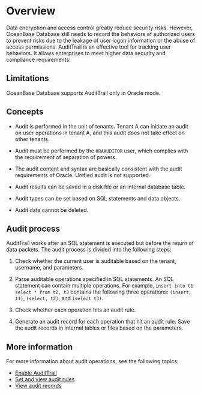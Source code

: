# Overview

Data encryption and access control greatly reduce security risks. However, OceanBase Database still needs to record the behaviors of authorized users to prevent risks due to the leakage of user logon information or the abuse of access permissions. AuditTrail is an effective tool for tracking user behaviors. It allows enterprises to meet higher data security and compliance requirements. 

## Limitations

OceanBase Database supports AuditTrail only in Oracle mode. 

## Concepts

* Audit is performed in the unit of tenants. Tenant A can initiate an audit on user operations in tenant A, and this audit does not take effect on other tenants. 

* Audit must be performed by the `ORAAUDITOR` user, which complies with the requirement of separation of powers. 

* The audit content and syntax are basically consistent with the audit requirements of Oracle. Unified audit is not supported. 

* Audit results can be saved in a disk file or an internal database table. 

* Audit types can be set based on SQL statements and data objects. 

* Audit data cannot be deleted. 

## Audit process

AuditTrail works after an SQL statement is executed but before the return of data packets. The audit process is divided into the following steps:

1. Check whether the current user is auditable based on the tenant, username, and parameters. 

2. Parse auditable operations specified in SQL statements. An SQL statement can contain multiple operations. For example, `insert into t1 select * from t2, t3` contains the following three operations: `(insert, t1)`, `(select, t2)`, and `(select t3)`. 

3. Check whether each operation hits an audit rule. 

4. Generate an audit record for each operation that hit an audit rule. Save the audit records in internal tables or files based on the parameters. 

## More information

For more information about audit operations, see the following topics:

* [Enable AuditTrail](../600.security-audit/200.audit-open.md)
* [Set and view audit rules](../600.security-audit/300.set-up-and-view-audit-rules.md)
* [View audit records](../600.security-audit/500.audit-records.md)
